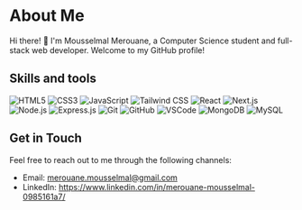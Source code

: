 # About Me

Hi there! 👋 I'm Mousselmal Merouane, a Computer Science student and full-stack web developer. Welcome to my GitHub profile!


## Skills and tools

![HTML5](https://img.shields.io/badge/-HTML5-E34F26?style=flat-square&logo=html5&logoColor=white) ![CSS3](https://img.shields.io/badge/-CSS3-1572B6?style=flat-square&logo=css3&logoColor=white) ![JavaScript](https://img.shields.io/badge/-JavaScript-black?style=flat-square&logo=javascript&logoColor=eed718)  ![Tailwind CSS](https://img.shields.io/badge/-Tailwind%20CSS-38B2AC?style=flat-square&logo=tailwind-css&logoColor=white) ![React](https://img.shields.io/badge/-React-61DAFB?style=flat-square&logo=react&logoColor=white) ![Next.js](https://img.shields.io/badge/-Next.js-000000?style=flat-square&logo=next.js&logoColor=white) ![Node.js](https://img.shields.io/badge/-Node.js-339933?style=flat-square&logo=node.js&logoColor=white) 
![Express.js](https://img.shields.io/badge/-Express.js-000000?style=flat-square&logo=express&logoColor=white) ![Git](https://img.shields.io/badge/-Git-F05032?style=flat-square&logo=git&logoColor=white) ![GitHub](https://img.shields.io/badge/-GitHub-181717?style=flat-square&logo=github&logoColor=white) ![VSCode](https://img.shields.io/badge/-VSCode-007ACC?style=flat-square&logo=visual-studio-code) ![MongoDB](https://img.shields.io/badge/-MongoDB-47A248?style=flat-square&logo=mongodb&logoColor=white) ![MySQL](https://img.shields.io/badge/-MySQL-4479A1?style=flat-square&logo=mysql&logoColor=white) 
  
 
## Get in Touch

Feel free to reach out to me through the following channels:

- Email: merouane.mousselmal@gmail.com
- LinkedIn: https://www.linkedin.com/in/merouane-mousselmal-0985161a7/

 


